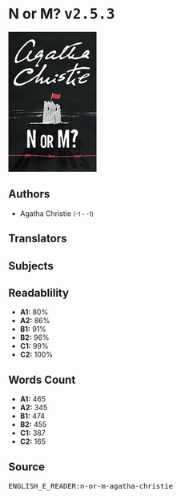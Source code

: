 # N or M? <kbd>v2.5.3</kbd>

![](./cover.medium.jpg "")

## Authors


 - Agatha Christie <small>(-1 - -1)</small>

## Translators



## Subjects



## Readablility


 - **A1:** 80%
 - **A2:** 86%
 - **B1:** 91%
 - **B2:** 96%
 - **C1:** 99%
 - **C2:** 100%

## Words Count


 - **A1:** 465
 - **A2:** 345
 - **B1:** 474
 - **B2:** 455
 - **C1:** 387
 - **C2:** 165

## Source


<kbd>ENGLISH_E_READER:n-or-m-agatha-christie</kbd>
